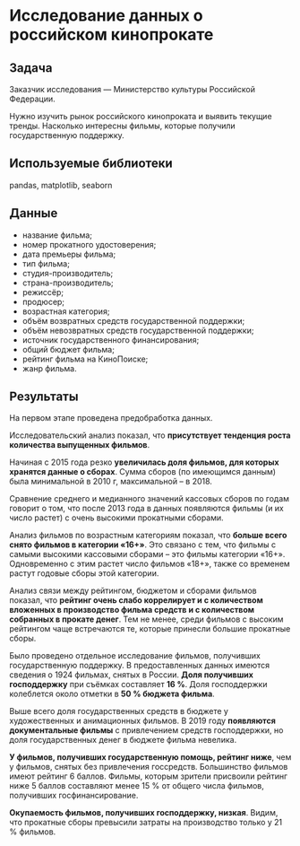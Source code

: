 # Исследование данных о российском кинопрокате

## Задача
Заказчик  исследования — Министерство культуры Российской Федерации.

Нужно изучить рынок российского кинопроката и выявить текущие тренды. Насколько интересны фильмы, которые получили государственную поддержку.

## Используемые библиотеки
pandas, matplotlib, seaborn

## Данные
- название фильма;
- номер прокатного удостоверения;
- дата премьеры фильма;
- тип фильма;
- студия-производитель;
- страна-производитель;
- режиссёр;
- продюсер;
- возрастная категория;
- объём возвратных средств государственной поддержки;
- объём невозвратных средств государственной поддержки;
- источник государственного финансирования;
- общий бюджет фильма;
- рейтинг фильма на КиноПоиске;
- жанр фильма.

## Результаты
На первом этапе проведена предобработка данных. 

Исследовательский анализ показал, что **присутствует тенденция роста количества выпущенных фильмов**. 

Начиная с 2015 года резко **увеличилась доля фильмов, для которых хранятся данные о сборах**. Сумма сборов (по имеющимся данным) была минимальной в 2010 г, максимальной – в 2018.

Сравнение среднего и медианного значений кассовых сборов по годам говорит о том, что после 2013 года в данных появляются фильмы (и их число растет) с очень высокими прокатными сборами.

Анализ фильмов по возрастным категориям показал, что **больше всего снято фильмов в категории «16+»**. Это связано с тем, что фильмы с самыми высокими кассовыми сборами – это фильмы категории «16+». Одновременно с этим растет число фильмов «18+», также со временем растут годовые сборы этой категории.

Анализ связи между рейтингом, бюджетом и сборами фильмов показал, что **рейтинг очень слабо коррелирует и с количеством вложенных в производство фильма средств и с количеством собранных в прокате денег**. Тем не менее, среди фильмов с высоким рейтингом чаще встречаются те, которые принесли большие прокатные сборы.

Было проведено отдельное исследование фильмов, получивших государственную поддержку. В предоставленных данных имеются сведения о 1924 фильмах, снятых в России. **Доля получивших господдержку** при съёмках составляет **16 %**. Доля господдержки колеблется около отметки в **50 % бюджета фильма**.

Выше всего доля государственных средств в бюджете у художественных и анимационных фильмов. В 2019 году **появляются документальные фильмы** с привлечением средств господдержки, но доля государственных денег в бюджете фильма невелика.

**У фильмов, получивших государственную помощь, рейтинг ниже**, чем у фильмов, снятых без привлечения госсредств. Большинство фильмов имеют рейтинг 6 баллов. Фильмы, которым зрители присвоили рейтинг ниже 5 баллов составляют менее 15 % от общего числа фильмов, получивших госфинансирование.

**Окупаемость фильмов, получивших господдержку, низкая**. Видим, что прокатные сборы превысили затраты на производство только у 21 % фильмов.